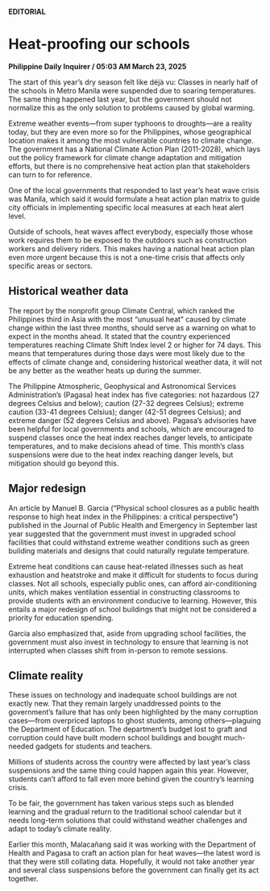 **EDITORIAL**

# Heat-proofing our schools

****Philippine Daily Inquirer / 05:03 AM March 23, 2025****

The start of this year’s dry season felt like déjà vu: Classes in nearly half of the schools in Metro Manila were suspended due to soaring temperatures. The same thing happened last year, but the government should not normalize this as the only solution to problems caused by global warming.

Extreme weather events—from super typhoons to droughts—are a reality today, but they are even more so for the Philippines, whose geographical location makes it among the most vulnerable countries to climate change. The government has a National Climate Action Plan (2011-2028), which lays out the policy framework for climate change adaptation and mitigation efforts, but there is no comprehensive heat action plan that stakeholders can turn to for reference.

One of the local governments that responded to last year’s heat wave crisis was Manila, which said it would formulate a heat action plan matrix to guide city officials in implementing specific local measures at each heat alert level.

Outside of schools, heat waves affect everybody, especially those whose work requires them to be exposed to the outdoors such as construction workers and delivery riders. This makes having a national heat action plan even more urgent because this is not a one-time crisis that affects only specific areas or sectors.

## Historical weather data

The report by the nonprofit group Climate Central, which ranked the Philippines third in Asia with the most “unusual heat” caused by climate change within the last three months, should serve as a warning on what to expect in the months ahead.
It stated that the country experienced temperatures reaching Climate Shift Index level 2 or higher for 74 days. This means that temperatures during those days were most likely due to the effects of climate change and, considering historical weather data, it will not be any better as the weather heats up during the summer.

The Philippine Atmospheric, Geophysical and Astronomical Services Administration’s (Pagasa) heat index has five categories: not hazardous (27 degrees Celsius and below); caution (27-32 degrees Celsius); extreme caution (33-41 degrees Celsius); danger (42-51 degrees Celsius); and extreme danger (52 degrees Celsius and above). Pagasa’s advisories have been helpful for local governments and schools, which are encouraged to suspend classes once the heat index reaches danger levels, to anticipate temperatures, and to make decisions ahead of time. This month’s class suspensions were due to the heat index reaching danger levels, but mitigation should go beyond this.

## Major redesign

An article by Manuel B. Garcia (“Physical school closures as a public health response to high heat index in the Philippines: a critical perspective”) published in the Journal of Public Health and Emergency in September last year suggested that the government must invest in upgraded school facilities that could withstand extreme weather conditions such as green building materials and designs that could naturally regulate temperature.

Extreme heat conditions can cause heat-related illnesses such as heat exhaustion and heatstroke and make it difficult for students to focus during classes. Not all schools, especially public ones, can afford air-conditioning units, which makes ventilation essential in constructing classrooms to provide students with an environment conducive to learning. However, this entails a major redesign of school buildings that might not be considered a priority for education spending.

Garcia also emphasized that, aside from upgrading school facilities, the government must also invest in technology to ensure that learning is not interrupted when classes shift from in-person to remote sessions.

## Climate reality

These issues on technology and inadequate school buildings are not exactly new. That they remain largely unaddressed points to the government’s failure that has only been highlighted by the many corruption cases—from overpriced laptops to ghost students, among others—plaguing the Department of Education. The department’s budget lost to graft and corruption could have built modern school buildings and bought much-needed gadgets for students and teachers.

Millions of students across the country were affected by last year’s class suspensions and the same thing could happen again this year. However, students can’t afford to fall even more behind given the country’s learning crisis.

To be fair, the government has taken various steps such as blended learning and the gradual return to the traditional school calendar but it needs long-term solutions that could withstand weather challenges and adapt to today’s climate reality.

Earlier this month, Malacañang said it was working with the Department of Health and Pagasa to craft an action plan for heat waves—the latest word is that they were still collating data. Hopefully, it would not take another year and several class suspensions before the government can finally get its act together.